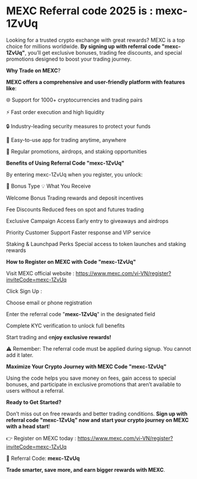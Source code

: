 # MEXC Referral code 2025 is : mexc-1ZvUq

Looking for a trusted crypto exchange with great rewards? MEXC is a top choice for millions worldwide. **By signing up with referral code "mexc-1ZvUq"**, you’ll get exclusive bonuses, trading fee discounts, and special promotions designed to boost your trading journey.

**Why Trade on MEXC**?

**MEXC offers a comprehensive and user-friendly platform with features like**:

🌐 Support for 1000+ cryptocurrencies and trading pairs

⚡ Fast order execution and high liquidity

🔒 Industry-leading security measures to protect your funds

📱 Easy-to-use app for trading anytime, anywhere

🎁 Regular promotions, airdrops, and staking opportunities

**Benefits of Using Referral Code "mexc-1ZvUq"**

By entering mexc-1ZvUq when you register, you unlock:

🎉 Bonus Type	                                        💡 What You Receive

Welcome Bonus	                               Trading rewards and deposit incentives

Fee Discounts                               Reduced fees on spot and futures trading

Exclusive Campaign                         Access	Early entry to giveaways and airdrops

Priority Customer                          Support	Faster response and VIP service

Staking & Launchpad Perks	                Special access to token launches and staking rewards


**How to Register on MEXC with Code "mexc-1ZvUq"**

Visit MEXC official website : https://www.mexc.com/vi-VN/register?inviteCode=mexc-1ZvUq

Click Sign Up :

Choose email or phone registration

Enter the referral code "**mexc-1ZvUq**" in the designated field

Complete KYC verification to unlock full benefits

Start trading and e**njoy exclusive rewards!**

⚠️ Remember: The referral code must be applied during signup. You cannot add it later.

**Maximize Your Crypto Journey with MEXC Code "mexc-1ZvUq"**

Using the code helps you save money on fees, gain access to special bonuses, and participate in exclusive promotions that aren’t available to users without a referral.

**Ready to Get Started?**

Don’t miss out on free rewards and better trading conditions. **Sign up with referral code "mexc-1ZvUq" now and start your crypto journey on MEXC with a head start**!

👉 Register on MEXC today : https://www.mexc.com/vi-VN/register?inviteCode=mexc-1ZvUq

🔐 Referral Code: **mexc-1ZvUq**

**Trade smarter, save more, and earn bigger rewards with MEXC**.



